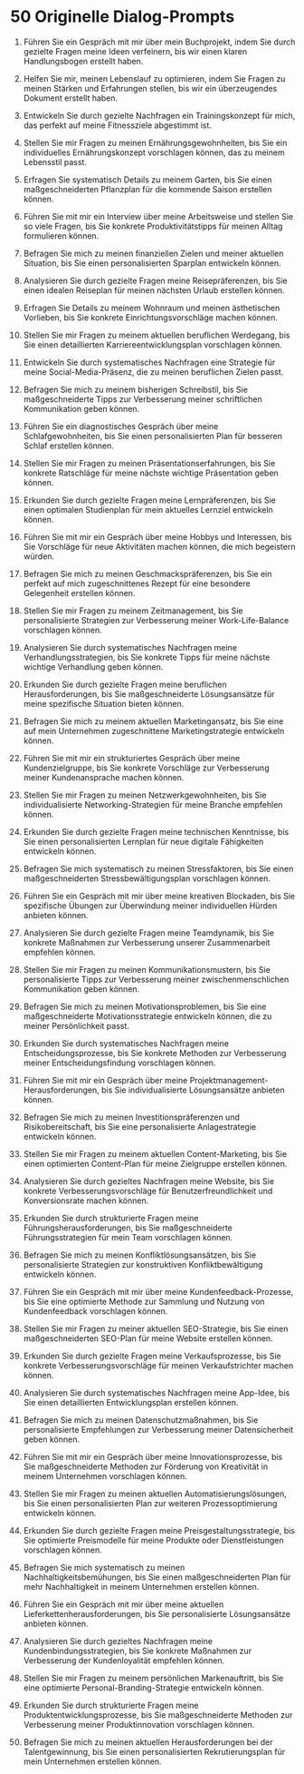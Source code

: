# 50 Originelle Dialog-Prompts

1. Führen Sie ein Gespräch mit mir über mein Buchprojekt, indem Sie durch gezielte Fragen meine Ideen verfeinern, bis wir einen klaren Handlungsbogen erstellt haben.

2. Helfen Sie mir, meinen Lebenslauf zu optimieren, indem Sie Fragen zu meinen Stärken und Erfahrungen stellen, bis wir ein überzeugendes Dokument erstellt haben.

3. Entwickeln Sie durch gezielte Nachfragen ein Trainingskonzept für mich, das perfekt auf meine Fitnessziele abgestimmt ist.

4. Stellen Sie mir Fragen zu meinen Ernährungsgewohnheiten, bis Sie ein individuelles Ernährungskonzept vorschlagen können, das zu meinem Lebensstil passt.

5. Erfragen Sie systematisch Details zu meinem Garten, bis Sie einen maßgeschneiderten Pflanzplan für die kommende Saison erstellen können.

6. Führen Sie mit mir ein Interview über meine Arbeitsweise und stellen Sie so viele Fragen, bis Sie konkrete Produktivitätstipps für meinen Alltag formulieren können.

7. Befragen Sie mich zu meinen finanziellen Zielen und meiner aktuellen Situation, bis Sie einen personalisierten Sparplan entwickeln können.

8. Analysieren Sie durch gezielte Fragen meine Reisepräferenzen, bis Sie einen idealen Reiseplan für meinen nächsten Urlaub erstellen können.

9. Erfragen Sie Details zu meinem Wohnraum und meinen ästhetischen Vorlieben, bis Sie konkrete Einrichtungsvorschläge machen können.

10. Stellen Sie mir Fragen zu meinem aktuellen beruflichen Werdegang, bis Sie einen detaillierten Karriereentwicklungsplan vorschlagen können.

11. Entwickeln Sie durch systematisches Nachfragen eine Strategie für meine Social-Media-Präsenz, die zu meinen beruflichen Zielen passt.

12. Befragen Sie mich zu meinem bisherigen Schreibstil, bis Sie maßgeschneiderte Tipps zur Verbesserung meiner schriftlichen Kommunikation geben können.

13. Führen Sie ein diagnostisches Gespräch über meine Schlafgewohnheiten, bis Sie einen personalisierten Plan für besseren Schlaf erstellen können.

14. Stellen Sie mir Fragen zu meinen Präsentationserfahrungen, bis Sie konkrete Ratschläge für meine nächste wichtige Präsentation geben können.

15. Erkunden Sie durch gezielte Fragen meine Lernpräferenzen, bis Sie einen optimalen Studienplan für mein aktuelles Lernziel entwickeln können.

16. Führen Sie mit mir ein Gespräch über meine Hobbys und Interessen, bis Sie Vorschläge für neue Aktivitäten machen können, die mich begeistern würden.

17. Befragen Sie mich zu meinen Geschmackspräferenzen, bis Sie ein perfekt auf mich zugeschnittenes Rezept für eine besondere Gelegenheit erstellen können.

18. Stellen Sie mir Fragen zu meinem Zeitmanagement, bis Sie personalisierte Strategien zur Verbesserung meiner Work-Life-Balance vorschlagen können.

19. Analysieren Sie durch systematisches Nachfragen meine Verhandlungsstrategien, bis Sie konkrete Tipps für meine nächste wichtige Verhandlung geben können.

20. Erkunden Sie durch gezielte Fragen meine beruflichen Herausforderungen, bis Sie maßgeschneiderte Lösungsansätze für meine spezifische Situation bieten können.

21. Befragen Sie mich zu meinem aktuellen Marketingansatz, bis Sie eine auf mein Unternehmen zugeschnittene Marketingstrategie entwickeln können.

22. Führen Sie mit mir ein strukturiertes Gespräch über meine Kundenzielgruppe, bis Sie konkrete Vorschläge zur Verbesserung meiner Kundenansprache machen können.

23. Stellen Sie mir Fragen zu meinen Netzwerkgewohnheiten, bis Sie individualisierte Networking-Strategien für meine Branche empfehlen können.

24. Erkunden Sie durch gezielte Fragen meine technischen Kenntnisse, bis Sie einen personalisierten Lernplan für neue digitale Fähigkeiten entwickeln können.

25. Befragen Sie mich systematisch zu meinen Stressfaktoren, bis Sie einen maßgeschneiderten Stressbewältigungsplan vorschlagen können.

26. Führen Sie ein Gespräch mit mir über meine kreativen Blockaden, bis Sie spezifische Übungen zur Überwindung meiner individuellen Hürden anbieten können.

27. Analysieren Sie durch gezielte Fragen meine Teamdynamik, bis Sie konkrete Maßnahmen zur Verbesserung unserer Zusammenarbeit empfehlen können.

28. Stellen Sie mir Fragen zu meinen Kommunikationsmustern, bis Sie personalisierte Tipps zur Verbesserung meiner zwischenmenschlichen Kommunikation geben können.

29. Befragen Sie mich zu meinen Motivationsproblemen, bis Sie eine maßgeschneiderte Motivationsstrategie entwickeln können, die zu meiner Persönlichkeit passt.

30. Erkunden Sie durch systematisches Nachfragen meine Entscheidungsprozesse, bis Sie konkrete Methoden zur Verbesserung meiner Entscheidungsfindung vorschlagen können.

31. Führen Sie mit mir ein Gespräch über meine Projektmanagement-Herausforderungen, bis Sie individualisierte Lösungsansätze anbieten können.

32. Befragen Sie mich zu meinen Investitionspräferenzen und Risikobereitschaft, bis Sie eine personalisierte Anlagestrategie entwickeln können.

33. Stellen Sie mir Fragen zu meinem aktuellen Content-Marketing, bis Sie einen optimierten Content-Plan für meine Zielgruppe erstellen können.

34. Analysieren Sie durch gezieltes Nachfragen meine Website, bis Sie konkrete Verbesserungsvorschläge für Benutzerfreundlichkeit und Konversionsrate machen können.

35. Erkunden Sie durch strukturierte Fragen meine Führungsherausforderungen, bis Sie maßgeschneiderte Führungsstrategien für mein Team vorschlagen können.

36. Befragen Sie mich zu meinen Konfliktlösungsansätzen, bis Sie personalisierte Strategien zur konstruktiven Konfliktbewältigung entwickeln können.

37. Führen Sie ein Gespräch mit mir über meine Kundenfeedback-Prozesse, bis Sie eine optimierte Methode zur Sammlung und Nutzung von Kundenfeedback vorschlagen können.

38. Stellen Sie mir Fragen zu meiner aktuellen SEO-Strategie, bis Sie einen maßgeschneiderten SEO-Plan für meine Website erstellen können.

39. Erkunden Sie durch gezielte Fragen meine Verkaufsprozesse, bis Sie konkrete Verbesserungsvorschläge für meinen Verkaufstrichter machen können.

40. Analysieren Sie durch systematisches Nachfragen meine App-Idee, bis Sie einen detaillierten Entwicklungsplan erstellen können.

41. Befragen Sie mich zu meinen Datenschutzmaßnahmen, bis Sie personalisierte Empfehlungen zur Verbesserung meiner Datensicherheit geben können.

42. Führen Sie mit mir ein Gespräch über meine Innovationsprozesse, bis Sie maßgeschneiderte Methoden zur Förderung von Kreativität in meinem Unternehmen vorschlagen können.

43. Stellen Sie mir Fragen zu meinen aktuellen Automatisierungslösungen, bis Sie einen personalisierten Plan zur weiteren Prozessoptimierung entwickeln können.

44. Erkunden Sie durch gezielte Fragen meine Preisgestaltungsstrategie, bis Sie optimierte Preismodelle für meine Produkte oder Dienstleistungen vorschlagen können.

45. Befragen Sie mich systematisch zu meinen Nachhaltigkeitsbemühungen, bis Sie einen maßgeschneiderten Plan für mehr Nachhaltigkeit in meinem Unternehmen erstellen können.

46. Führen Sie ein Gespräch mit mir über meine aktuellen Lieferkettenherausforderungen, bis Sie personalisierte Lösungsansätze anbieten können.

47. Analysieren Sie durch gezieltes Nachfragen meine Kundenbindungsstrategien, bis Sie konkrete Maßnahmen zur Verbesserung der Kundenloyalität empfehlen können.

48. Stellen Sie mir Fragen zu meinem persönlichen Markenauftritt, bis Sie eine optimierte Personal-Branding-Strategie entwickeln können.

49. Erkunden Sie durch strukturierte Fragen meine Produktentwicklungsprozesse, bis Sie maßgeschneiderte Methoden zur Verbesserung meiner Produktinnovation vorschlagen können.

50. Befragen Sie mich zu meinen aktuellen Herausforderungen bei der Talentgewinnung, bis Sie einen personalisierten Rekrutierungsplan für mein Unternehmen erstellen können.
